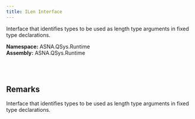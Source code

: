 ```yaml
---
title: ILen Interface
---
```


Interface that identifies types to be used as length type arguments in fixed type declarations.

**Namespace:** ASNA.QSys.Runtime <br/>
**Assembly:** ASNA.QSys.Runtime

<br>
<br>

## Remarks

Interface that identifies types to be used as length type arguments in fixed type declarations.

[//]: # ($$TODO: Complete the Remarks section.)

<br>
<br>

